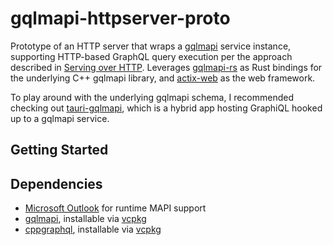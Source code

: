 # gqlmapi-httpserver-proto


Prototype of an HTTP server that wraps a [gqlmapi](https://github.com/microsoft/gqlmapi) service instance, supporting HTTP-based GraphQL query execution per the approach described in [Serving over HTTP](https://graphql.org/learn/serving-over-http). Leverages [gqlmapi-rs](https://github.com/wravery/gqlmapi-rs) as Rust bindings for the underlying C++ gqlmapi library, and [actix-web](https://actix.rs/) as the web framework.

To play around with the underlying gqlmapi schema, I recommended checking out [tauri-gqlmapi](https://github.com/wravery/tauri-gqlmapi), which is a hybrid app hosting GraphiQL hooked up to a gqlmapi service. 

## Getting Started



## Dependencies

- [Microsoft Outlook](https://en.wikipedia.org/wiki/Microsoft_Outlook) for runtime MAPI support
- [gqlmapi](https://github.com/microsoft/gqlmapi), installable via [vcpkg](https://github.com/microsoft/vcpkg)
- [cppgraphql](https://github.com/microsoft/cppgraphqlgen), installable via [vcpkg](https://github.com/microsoft/vcpkg)
